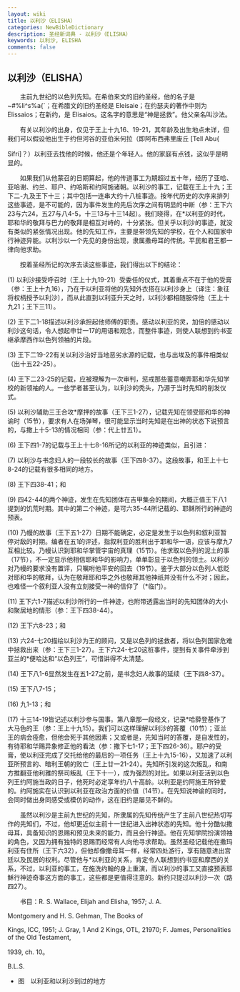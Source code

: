 ```yaml
---
layout: wiki
title: 以利沙（ELISHA）
categories: NewBibleDictionary
description: 圣经新词典 - 以利沙（ELISHA）
keywords: 以利沙, ELISHA
comments: false
---
```


## 以利沙（ELISHA）

　　主前九世纪的以色列先知。在希伯来文的旧约圣经，他的名子是 ~#%li^s%a{`；在希腊文的旧约圣经是 Eleisaie；在约瑟夫的著作中则为 Elissaios；在新约，是 Elisaios。这名字的意思是“神是拯救”。他父亲名叫沙法。

　　有关以利沙的出身，仅见于王上十九16、19-21，其年龄及出生地点未详，但我们可以假设他出生于约但河谷的亚伯米何拉（即阿布西弗里废丘 [Tell Abu{

Sifri]？）以利亚去找他的时候，他还是个年轻人。他的家庭有点钱，这似乎是明显的。

　　如果我们从他蒙召的日期算起，他的传道事工为期超过五十年，经历了亚哈、亚哈谢、约兰、耶户、约哈斯和约阿施诸朝。以利沙的事工，记载在王上十九；王下二-九及王下十三；其中包括一连串大约十八桩事迹。按年代历史的次序来排列这些事迹，是不可能的，因为事件发生的先后次序之间有明显的中断（参：王下六23与六24，五27与八4-5，十三13与十三14起）。我们晓得，在*以利亚的时代，耶和华的敬拜与巴力的敬拜是相互对峙的，十分紧张。但关乎以利沙的事迹，就没有类似的紧张情况出现。他的先知工作，主要是带领先知的学校，在个人和国家中行神迹异能。以利沙以一个先见的身份出现，隶属撒母耳的传统。平民和君王都一律向他求助。

　　按着圣经所记的次序去读这些事迹，我们得出以下的结论：

(1) 以利沙接受呼召时（王上十九19-21）受委任的仪式，其着重点不在于他的受膏（参：王上十九16），乃在于以利亚将他的先知外衣搭在以利沙身上〔译注：象征将权柄授予以利沙〕，而从此直到以利亚升天之时，以利沙都相随服侍他（王上十九21；王下三11）。

(2) 王下二1-18描述以利沙承担起他师傅的职责。感动以利亚的灵，加倍的感动以利沙这句话，令人想起申廿一17的用语和观念，而整件事迹，则使人联想到约书亚继承摩西作以色列领袖的片段。

(3) 王下二19-22有关以利沙治好当地恶劣水源的记载，也与出埃及的事件相类似（出十五22-25）。

(4) 王下二23-25的记载，应被理解为一次审判，惩戒那些蓄意嘲弄耶和华先知学校的新领袖的人。一些学者甚至认为，以利沙的秃头，乃源于当时先知的削发仪式。

(5) 以利沙辅助三王合攻*摩押的故事（王下三1-27），记载先知在领受耶和华的神谕时（15节），要求有人在场弹琴，很可能显示当时先知是在出神的状态下说预言的，与撒上十5-13的情况相同（参：代上廿五1）。

(6) 王下四1-7的记载与王上十七8-16所记的以利亚的神迹类似，且引进：

(7) 以利沙与书念妇人的一段较长的故事（王下四8-37）。这段故事，和王上十七8-24的记载有很多相同的地方。

(8) 王下四38-41；和

(9) 四42-44的两个神迹，发生在先知团体在吉甲集会的期间，大概正值王下八1提到的饥荒时期。其中的第二个神迹，是可六35-44所记载的、耶稣所行的神迹的预表。

(10) 乃幔的故事（王下五1-27）日期不能确定，必定是发生于以色列和叙利亚暂停对敌的时期。编者在五1的评述，指叙利亚的胜利出于耶和华一语，应该与摩九7互相比较。乃幔认识到耶和华掌管宇宙的真理（15节）。他求取以色列的泥土的事（17节），不一定显示他相信耶和华的影响力，单单彰显于以色列的领土。以利沙对乃幔的要求没有置评，只嘱咐他平安的回去（19节）。鉴于大部分以色列人低贬对耶和华的敬拜，认为在敬拜耶和华之外也敬拜其他神祇并没有什么不对；因此，也难怪一个叙利亚人没有立刻接受一神的信仰了（*临门）。

(11) 王下六1-7描述以利沙所行的一件神迹，也附带透露出当时的先知团体的大小和聚居地的情形（参：王下四38-44）。

(12) 王下六8-23；和

(13) 六24-七20描绘以利沙为王的顾问，又是以色列的拯救者，将以色列国家危难中拯救出来（参：王下三1-27）。王下六24-七20这桩事件，提到有关事件牵涉到亚兰的*便哈达和“以色列王”，可惜讲得不太清楚。

(14) 王下八1-6显然发生在五1-27之前，是书念妇人故事的延续（王下四8-37）。

(15) 王下八7-15；

(16) 九1-13；和

(17) 十三14-19皆记述以利沙参与国事。第八章那一段经文，记录*哈薛登基作了大马色的王（参：王上十九15）。我们可以这样理解以利沙的答覆（10节）；亚兰王的病会痊愈，但他会死于其他因素；又或者是，先知当时的答覆，是自发性的，有待耶和华赐异象修正他的看法（参：撒下七1-17；王下四26-36）。耶户的受膏，使以利亚完成了交托给他的最后的一项任务（王上十九15-16），又加速了以利亚所预言的、暗利王朝的败亡（王上廿一21-24）。先知所引发的这次叛乱，和南方推翻亚他利雅的祭司叛乱（王下十一），成为强烈的对比。如果以利亚活到以色列王约阿施当政的日子，他死时必定享年约八十高龄。以利亚是约阿施王所钟爱的。约阿施实在认识到以利亚在政治方面的价值（14节）。在先知说神谕的同时，会同时做出身同感受或模仿的动作，这在旧约是屡见不鲜的。

　　虽然以利沙是主前九世纪的先知，所隶属的先知传统产生了主前八世纪热切写作的先知们，不过，他却更近似主前十一世纪进入出神状态的先知。他十分酷似撒母耳，具备知识的恩赐和预见未来的能力，而且会行神迹。他在先知学院扮演领袖的角色，又因为拥有独特的恩赐而经常有人向他寻求帮助。虽然圣经记载他在撒玛利亚有住所（王下六32），但他却像撒母耳一样，经常四处游行，享有随意进出宫廷以及民居的权利。尽管他与*以利亚的关系，肯定令人联想到约书亚和摩西的关系，不过，以利亚的事工，在施洗约翰的身上重演，而以利沙的事工又直接预表耶稣行神迹奇事这方面的事工，这些都是更值得注意的。新约只提过以利沙一次（路四27）。

　　书目：R. S. Wallace, Elijah and Elisha, 1957; J. A.

Montgomery and H. S. Gehman, The Books of

Kings, ICC, 1951; J. Gray, 1 And 2 Kings, OTL, 21970; F. James, Personalities of the Old Testament,

1939, ch. 10。

B.L.S.

* 图　以利亚和以利沙到过的地方








